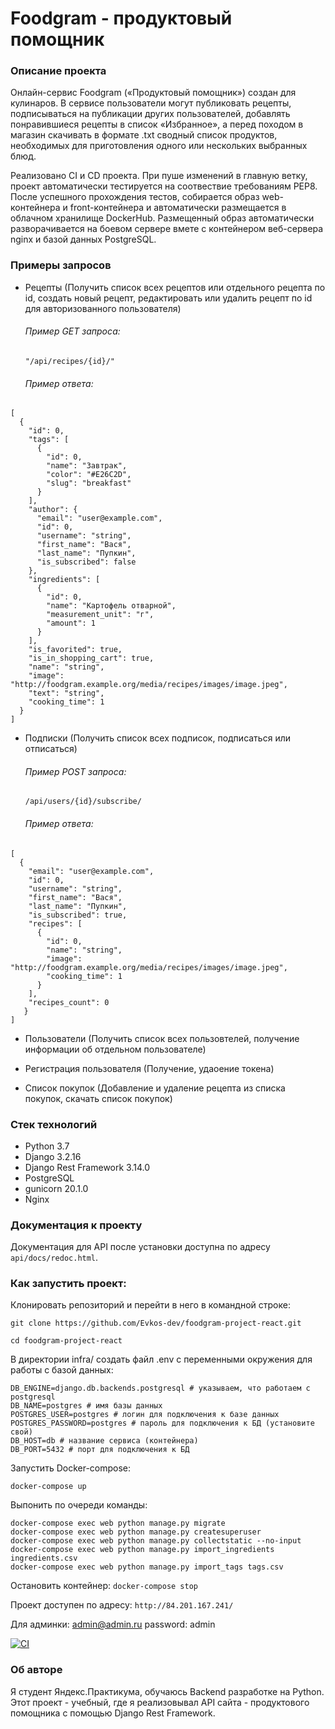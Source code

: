 # Foodgram - продуктовый помощник
### Описание проекта
Онлайн-сервис Foodgram («Продуктовый помощник») создан для кулинаров. В сервисе пользователи могут публиковать рецепты, подписываться на публикации других пользователей, добавлять понравившиеся рецепты в список «Избранное», а перед походом в магазин скачивать в формате .txt сводный список продуктов, необходимых для приготовления одного или нескольких выбранных блюд.

Реализовано CI и CD проекта. При пуше изменений в главную ветку, проект автоматически тестируется на соотвествие требованиям PEP8. После успешного прохождения тестов, собирается образ web-контейнера и front-контейнера и автоматически размещается в облачном хранилище DockerHub. Размещенный образ автоматически разворачивается на боевом сервере вмете с контейнером веб-сервера nginx и базой данных PostgreSQL.

### Примеры запросов
- Рецепты (Получить список всех рецептов или отдельного рецепта по id, создать новый рецепт, редактировать или удалить рецепт по id для авторизованного пользователя)

  ###### Пример GET запроса:
  `"/api/recipes/{id}/"`
  ###### Пример ответа:
```
[
  {
    "id": 0,
    "tags": [
      {
        "id": 0,
        "name": "Завтрак",
        "color": "#E26C2D",
        "slug": "breakfast"
      }
    ],
    "author": {
      "email": "user@example.com",
      "id": 0,
      "username": "string",
      "first_name": "Вася",
      "last_name": "Пупкин",
      "is_subscribed": false
    },
    "ingredients": [
      {
        "id": 0,
        "name": "Картофель отварной",
        "measurement_unit": "г",
        "amount": 1
      }
    ],
    "is_favorited": true,
    "is_in_shopping_cart": true,
    "name": "string",
    "image": "http://foodgram.example.org/media/recipes/images/image.jpeg",
    "text": "string",
    "cooking_time": 1
  }
]
```
  
- Подписки (Получить список всех подписок, подписаться или отписаться)

  ###### Пример POST запроса:
  `/api/users/{id}/subscribe/`
  ###### Пример ответа:
```
[ 
  {
    "email": "user@example.com",
    "id": 0,
    "username": "string",
    "first_name": "Вася",
    "last_name": "Пупкин",
    "is_subscribed": true,
    "recipes": [
      {
        "id": 0,
        "name": "string",
        "image": "http://foodgram.example.org/media/recipes/images/image.jpeg",
        "cooking_time": 1
      }
    ],
    "recipes_count": 0
   }
]
```
  
- Пользователи (Получить список всех пользовтелей, получение информации об отдельном пользователе)  
  
- Регистрация пользователя (Получение, удаоение токена)

- Список покупок (Добавление и удаление рецепта из списка покупок, скачать список покупок)

### Стек технологий
- Python 3.7
- Django 3.2.16
- Django Rest Framework 3.14.0
- PostgreSQL
- gunicorn 20.1.0
- Nginx

### Документация к проекту
Документация для API после установки доступна по адресу `api/docs/redoc.html`.

### Как запустить проект:

Клонировать репозиторий и перейти в него в командной строке:

`git clone https://github.com/Evkos-dev/foodgram-project-react.git`

`cd foodgram-project-react`

В директории infra/ создать файл .env с переменными окружения для работы с базой данных:

```
DB_ENGINE=django.db.backends.postgresql # указываем, что работаем с postgresql
DB_NAME=postgres # имя базы данных
POSTGRES_USER=postgres # логин для подключения к базе данных
POSTGRES_PASSWORD=postgres # пароль для подключения к БД (установите свой)
DB_HOST=db # название сервиса (контейнера)
DB_PORT=5432 # порт для подключения к БД
```

Запустить Docker-compose:

`docker-compose up`

Выпонить по очереди команды:
```
docker-compose exec web python manage.py migrate
docker-compose exec web python manage.py createsuperuser
docker-compose exec web python manage.py collectstatic --no-input
docker-compose exec web python manage.py import_ingredients ingredients.csv
docker-compose exec web python manage.py import_tags tags.csv
```

Остановить контейнер:
`docker-compose stop`

Проект доступен по адресу:
`http://84.201.167.241/`

Для админки: admin@admin.ru
password: admin

[![CI](https://github.com/Evkos-dev/foodgram-project-react/actions/workflows/foodgram_workflow.yml/badge.svg?branch=master)](https://github.com/Evkos-dev/foodgram-project-react/actions/workflows/foodgram_workflow.yml)

### Об авторе

Я студент Яндекс.Практикума, обучаюсь Backend разработке на Python. Этот проект - учебный, где я реализовывал API сайта - продуктового помощника с помощью Django Rest Framework.
